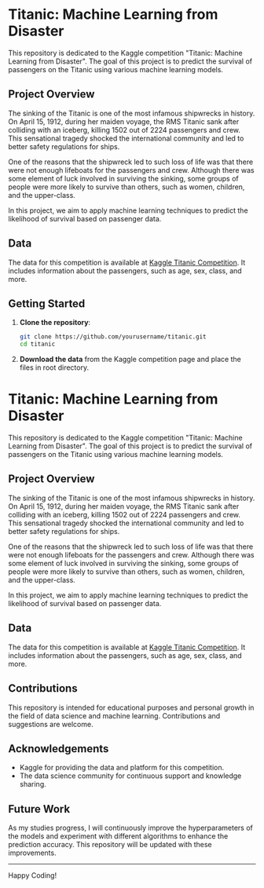 # Titanic: Machine Learning from Disaster

This repository is dedicated to the Kaggle competition "Titanic: Machine Learning from Disaster". The goal of this project is to predict the survival of passengers on the Titanic using various machine learning models.

## Project Overview

The sinking of the Titanic is one of the most infamous shipwrecks in history. On April 15, 1912, during her maiden voyage, the RMS Titanic sank after colliding with an iceberg, killing 1502 out of 2224 passengers and crew. This sensational tragedy shocked the international community and led to better safety regulations for ships.

One of the reasons that the shipwreck led to such loss of life was that there were not enough lifeboats for the passengers and crew. Although there was some element of luck involved in surviving the sinking, some groups of people were more likely to survive than others, such as women, children, and the upper-class.

In this project, we aim to apply machine learning techniques to predict the likelihood of survival based on passenger data.

## Data

The data for this competition is available at [Kaggle Titanic Competition](https://www.kaggle.com/competitions/titanic/data). It includes information about the passengers, such as age, sex, class, and more.

## Getting Started

1. **Clone the repository**:
    ```bash
    git clone https://github.com/yourusername/titanic.git
    cd titanic
    ```

2. **Download the data** from the Kaggle competition page and place the files in root directory.

# Titanic: Machine Learning from Disaster

This repository is dedicated to the Kaggle competition "Titanic: Machine Learning from Disaster". The goal of this project is to predict the survival of passengers on the Titanic using various machine learning models.

## Project Overview

The sinking of the Titanic is one of the most infamous shipwrecks in history. On April 15, 1912, during her maiden voyage, the RMS Titanic sank after colliding with an iceberg, killing 1502 out of 2224 passengers and crew. This sensational tragedy shocked the international community and led to better safety regulations for ships.

One of the reasons that the shipwreck led to such loss of life was that there were not enough lifeboats for the passengers and crew. Although there was some element of luck involved in surviving the sinking, some groups of people were more likely to survive than others, such as women, children, and the upper-class.

In this project, we aim to apply machine learning techniques to predict the likelihood of survival based on passenger data.

## Data

The data for this competition is available at [Kaggle Titanic Competition](https://www.kaggle.com/competitions/titanic/data). It includes information about the passengers, such as age, sex, class, and more.

## Contributions

This repository is intended for educational purposes and personal growth in the field of data science and machine learning. Contributions and suggestions are welcome.

## Acknowledgements

- Kaggle for providing the data and platform for this competition.
- The data science community for continuous support and knowledge sharing.

## Future Work

As my studies progress, I will continuously improve the hyperparameters of the models and experiment with different algorithms to enhance the prediction accuracy. This repository will be updated with these improvements.

---

Happy Coding!
